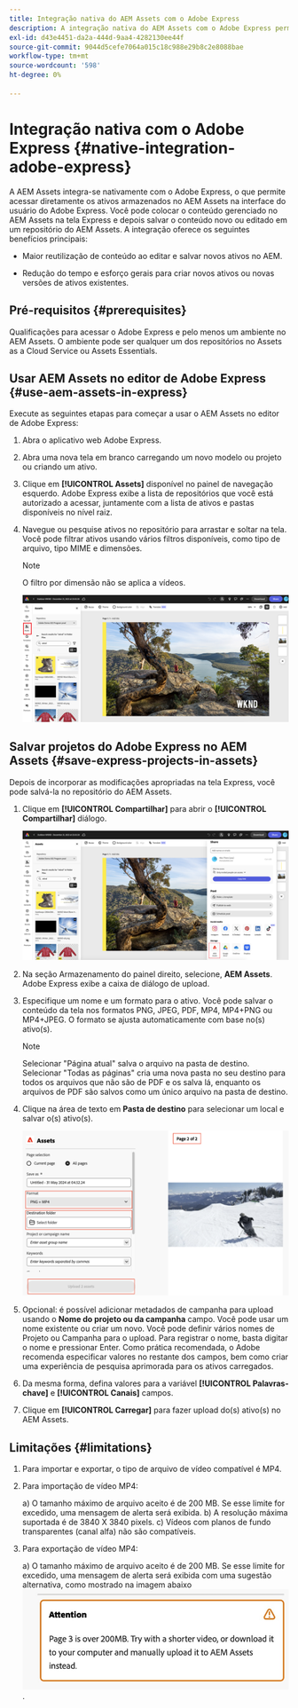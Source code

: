```yaml
---
title: Integração nativa do AEM Assets com o Adobe Express
description: A integração nativa do AEM Assets com o Adobe Express permite acessar diretamente os ativos armazenados no AEM Assets na interface do usuário do Adobe Express.
exl-id: d43e4451-da2a-444d-9aa4-4282130ee44f
source-git-commit: 9044d5cefe7064a015c18c988e29b8c2e8088bae
workflow-type: tm+mt
source-wordcount: '598'
ht-degree: 0%

---
```


# Integração nativa com o Adobe Express {#native-integration-adobe-express}

A AEM Assets integra-se nativamente com o Adobe Express, o que permite acessar diretamente os ativos armazenados no AEM Assets na interface do usuário do Adobe Express. Você pode colocar o conteúdo gerenciado no AEM Assets na tela Express e depois salvar o conteúdo novo ou editado em um repositório do AEM Assets. A integração oferece os seguintes benefícios principais:

* Maior reutilização de conteúdo ao editar e salvar novos ativos no AEM.

* Redução do tempo e esforço gerais para criar novos ativos ou novas versões de ativos existentes.

## Pré-requisitos {#prerequisites}

Qualificações para acessar o Adobe Express e pelo menos um ambiente no AEM Assets. O ambiente pode ser qualquer um dos repositórios no Assets as a Cloud Service ou Assets Essentials.


## Usar AEM Assets no editor de Adobe Express {#use-aem-assets-in-express}

Execute as seguintes etapas para começar a usar o AEM Assets no editor de Adobe Express:

1. Abra o aplicativo web Adobe Express.

2. Abra uma nova tela em branco carregando um novo modelo ou projeto ou criando um ativo.

3. Clique em **[!UICONTROL Assets]** disponível no painel de navegação esquerdo. Adobe Express exibe a lista de repositórios que você está autorizado a acessar, juntamente com a lista de ativos e pastas disponíveis no nível raiz.

4. Navegue ou pesquise ativos no repositório para arrastar e soltar na tela. Você pode filtrar ativos usando vários filtros disponíveis, como tipo de arquivo, tipo MIME e dimensões.

   >[!NOTE]
   >
   >O filtro por dimensão não se aplica a vídeos.

   ![Incluir ativos do complemento Assets](assets/adobe-express-native-integration.png)


## Salvar projetos do Adobe Express no AEM Assets {#save-express-projects-in-assets}

Depois de incorporar as modificações apropriadas na tela Express, você pode salvá-la no repositório do AEM Assets.

1. Clique em **[!UICONTROL Compartilhar]** para abrir o **[!UICONTROL Compartilhar]** diálogo.

   ![Salvar ativos no AEM](assets/adobe-express-share.png)

2. Na seção Armazenamento do painel direito, selecione, **AEM Assets**. Adobe Express exibe a caixa de diálogo de upload.
3. Especifique um nome e um formato para o ativo. Você pode salvar o conteúdo da tela nos formatos PNG, JPEG, PDF, MP4, MP4+PNG ou MP4+JPEG. O formato se ajusta automaticamente com base no(s) ativo(s).

   >[!NOTE]
   >
   >Selecionar &quot;Página atual&quot; salva o arquivo na pasta de destino. Selecionar &quot;Todas as páginas&quot; cria uma nova pasta no seu destino para todos os arquivos que não são de PDF e os salva lá, enquanto os arquivos de PDF são salvos como um único arquivo na pasta de destino.

4. Clique na área de texto em **Pasta de destino** para selecionar um local e salvar o(s) ativo(s).

   ![Salvar ativos no AEM](/help/assets/assets/page-selection-and-destination-folder.png)

5. Opcional: é possível adicionar metadados de campanha para upload usando o **Nome do projeto ou da campanha** campo. Você pode usar um nome existente ou criar um novo. Você pode definir vários nomes de Projeto ou Campanha para o upload. Para registrar o nome, basta digitar o nome e pressionar Enter.
Como prática recomendada, o Adobe recomenda especificar valores no restante dos campos, bem como criar uma experiência de pesquisa aprimorada para os ativos carregados.

6. Da mesma forma, defina valores para a variável **[!UICONTROL Palavras-chave]** e **[!UICONTROL Canais]** campos.

7. Clique em **[!UICONTROL Carregar]** para fazer upload do(s) ativo(s) no AEM Assets.




## Limitações {#limitations}

1. Para importar e exportar, o tipo de arquivo de vídeo compatível é MP4.

2. Para importação de vídeo MP4:

   a) O tamanho máximo de arquivo aceito é de 200 MB. Se esse limite for excedido, uma mensagem de alerta será exibida.
b) A resolução máxima suportada é de 3840 X 3840 pixels.
c) Vídeos com planos de fundo transparentes (canal alfa) não são compatíveis.

3. Para exportação de vídeo MP4:

   a) O tamanho máximo de arquivo aceito é de 200 MB. Se esse limite for excedido, uma mensagem de alerta será exibida com uma sugestão alternativa, como mostrado na imagem abaixo
   ![alerta com solução alternativa](/help/assets/assets/alert-with-workaround.png).
